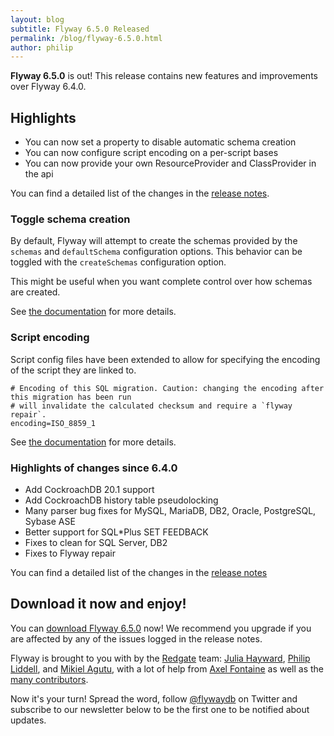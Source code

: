 ```yaml
---
layout: blog
subtitle: Flyway 6.5.0 Released
permalink: /blog/flyway-6.5.0.html
author: philip
---
```


**Flyway 6.5.0** is out! This release contains new features and improvements over Flyway 6.4.0.

## Highlights

- You can now set a property to disable automatic schema creation
- You can now configure script encoding on a per-script bases
- You can now provide your own ResourceProvider and ClassProvider in the api

You can find a detailed list of the changes in the [release notes](/documentation/learnmore/releaseNotes#6.5).

### Toggle schema creation

By default, Flyway will attempt to create the schemas provided by the `schemas` and `defaultSchema` configuration options. This behavior can be toggled with the `createSchemas` configuration option.

This might be useful when you want complete control over how schemas are created.

See [the documentation](../documentation/concepts/migrations#toggle-schema-creation) for more details.

### Script encoding
Script config files have been extended to allow for specifying the encoding of the script they are linked to.

```properties
# Encoding of this SQL migration. Caution: changing the encoding after this migration has been run
# will invalidate the calculated checksum and require a `flyway repair`.
encoding=ISO_8859_1
```

See [the documentation](../documentation/configuration/scriptconfigfiles) for more details. 

### Highlights of changes since 6.4.0
- Add CockroachDB 20.1 support
- Add CockroachDB history table pseudolocking
- Many parser bug fixes for MySQL, MariaDB, DB2, Oracle, PostgreSQL, Sybase ASE
- Better support for SQL*Plus SET FEEDBACK
- Fixes to clean for SQL Server, DB2
- Fixes to Flyway repair

You can find a detailed list of the changes in the [release notes](/documentation/learnmore/releaseNotes#6.4.1)

## Download it now and enjoy!

You can [download Flyway 6.5.0](/download) now! We recommend you upgrade if you are affected by any
of the issues logged in the release notes.

Flyway is brought to you with <i class="fa fa-heart"></i> by the [Redgate](https://red-gate.com) team:
[Julia Hayward](https://twitter.com/Julia_Hayward),
[Philip Liddell](https://github.com/Lyeeedar), and [Mikiel Agutu](https://twitter.com/mikielagutu),
with a lot of help from [Axel Fontaine](https://twitter.com/axelfontaine)
as well as the [many contributors](/documentation/contribute/hallOfFame).

Now it's your turn! Spread the word, follow [@flywaydb](https://twitter.com/flywaydb) on Twitter and
subscribe to our newsletter below to be the first one to be notified about updates.
